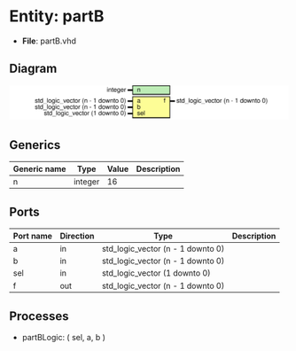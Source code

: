 # Entity: partB

- **File**: partB.vhd
## Diagram

![Diagram](partB.svg "Diagram")
## Generics

| Generic name | Type    | Value | Description |
| ------------ | ------- | ----- | ----------- |
| n            | integer | 16    |             |
## Ports

| Port name | Direction | Type                              | Description |
| --------- | --------- | --------------------------------- | ----------- |
| a         | in        | std_logic_vector (n - 1 downto 0) |             |
| b         | in        | std_logic_vector (n - 1 downto 0) |             |
| sel       | in        | std_logic_vector (1 downto 0)     |             |
| f         | out       | std_logic_vector (n - 1 downto 0) |             |
## Processes
- partBLogic: ( sel, a, b )
